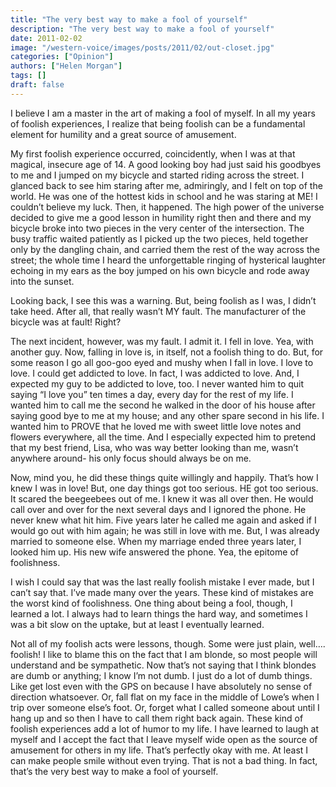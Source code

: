 ```yaml
---
title: "The very best way to make a fool of yourself"
description: "The very best way to make a fool of yourself"
date: 2011-02-02
image: "/western-voice/images/posts/2011/02/out-closet.jpg"
categories: ["Opinion"]
authors: ["Helen Morgan"]
tags: []
draft: false
---
```

I believe I am a master in the art of making a fool of myself. In all my years of foolish experiences, I realize that being foolish can be a fundamental element for humility and a great source of amusement.

My first foolish experience occurred, coincidently, when I was at that magical, insecure age of 14. A good looking boy had just said his goodbyes to me and I jumped on my bicycle and started riding across the street. I glanced back to see him staring after me, admiringly, and I felt on top of the world. He was one of the hottest kids in school and he was staring at ME! I couldn’t believe my luck. Then, it happened. The high power of the universe decided to give me a good lesson in humility right then and there and my bicycle broke into two pieces in the very center of the intersection. The busy traffic waited patiently as I picked up the two pieces, held together only by the dangling chain, and carried them the rest of the way across the street; the whole time I heard the unforgettable ringing of hysterical laughter echoing in my ears as the boy jumped on his own bicycle and rode away into the sunset.

Looking back, I see this was a warning. But, being foolish as I was, I didn’t take heed. After all, that really wasn’t MY fault. The manufacturer of the bicycle was at fault! Right?

The next incident, however, was my fault. I admit it. I fell in love. Yea, with another guy. Now, falling in love is, in itself, not a foolish thing to do. But, for some reason I go all goo-goo eyed and mushy when I fall in love. I love to love. I could get addicted to love. In fact, I was addicted to love. And, I expected my guy to be addicted to love, too. I never wanted him to quit saying “I love you” ten times a day, every day for the rest of my life. I wanted him to call me the second he walked in the door of his house after saying good bye to me at my house; and any other spare second in his life. I wanted him to PROVE that he loved me with sweet little love notes and flowers everywhere, all the time. And I especially expected him to pretend that my best friend, Lisa, who was way better looking than me, wasn’t anywhere around- his only focus should always be on me.

Now, mind you, he did these things quite willingly and happily. That’s how I knew I was in love! But, one day things got too serious. HE got too serious. It scared the beegeebees out of me. I knew it was all over then. He would call over and over for the next several days and I ignored the phone. He never knew what hit him. Five years later he called me again and asked if I would go out with him again; he was still in love with me. But, I was already married to someone else. When my marriage ended three years later, I looked him up. His new wife answered the phone. Yea, the epitome of foolishness.

I wish I could say that was the last really foolish mistake I ever made, but I can’t say that. I’ve made many over the years. These kind of mistakes are the worst kind of foolishness. One thing about being a fool, though, I learned a lot. I always had to learn things the hard way, and sometimes I was a bit slow on the uptake, but at least I eventually learned.

Not all of my foolish acts were lessons, though. Some were just plain, well…. foolish! I like to blame this on the fact that I am blonde, so most people will understand and be sympathetic. Now that’s not saying that I think blondes are dumb or anything; I know I’m not dumb. I just do a lot of dumb things. Like get lost even with the GPS on because I have absolutely no sense of direction whatsoever. Or, fall flat on my face in the middle of Lowe’s when I trip over someone else’s foot. Or, forget what I called someone about until I hang up and so then I have to call them right back again. These kind of foolish experiences add a lot of humor to my life. I have learned to laugh at myself and I accept the fact that I leave myself wide open as the source of amusement for others in my life. That’s perfectly okay with me. At least I can make people smile without even trying. That is not a bad thing. In fact, that’s the very best way to make a fool of yourself.